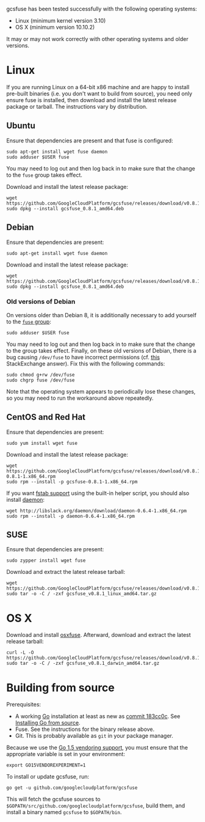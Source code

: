 
gcsfuse has been tested successfully with the following operating systems:

*   Linux (minimum kernel version 3.10)
*   OS X (minimum version 10.10.2)

It may or may not work correctly with other operating systems and older versions.


# Linux

If you are running Linux on a 64-bit x86 machine and are happy to install
pre-built binaries (i.e. you don't want to build from source), you need only
ensure fuse is installed, then download and install the latest release package
or tarball. The instructions vary by distribution.


## Ubuntu

Ensure that dependencies are present and that fuse is configured:

    sudo apt-get install wget fuse daemon
    sudo adduser $USER fuse

You may need to log out and then log back in to make sure that the change to
the `fuse` group takes effect.

Download and install the latest release package:

    wget https://github.com/GoogleCloudPlatform/gcsfuse/releases/download/v0.8.1/gcsfuse_0.8.1_amd64.deb
    sudo dpkg --install gcsfuse_0.8.1_amd64.deb


## Debian

Ensure that dependencies are present:

    sudo apt-get install wget fuse daemon

Download and install the latest release package:

    wget https://github.com/GoogleCloudPlatform/gcsfuse/releases/download/v0.8.1/gcsfuse_0.8.1_amd64.deb
    sudo dpkg --install gcsfuse_0.8.1_amd64.deb

### Old versions of Debian

On versions older than Debian 8, it is additionally necessary to add yourself
to the [`fuse` group][fuse-group]:

    sudo adduser $USER fuse

You may need to log out and then log back in to make sure that the change to
the group takes effect. Finally, on these old versions of Debian, there is a
bug causing `/dev/fuse` to have incorrect permissions (cf. [this][debian-bug]
StackExchange answer). Fix this with the following commands:

```
sudo chmod g+rw /dev/fuse
sudo chgrp fuse /dev/fuse
```

Note that the operating system appears to periodically lose these changes, so
you may need to run the workaround above repeatedly.

[fuse-group]: https://wiki.debian.org/SystemGroups
[debian-bug]: http://superuser.com/a/800016/429161


## CentOS and Red Hat

Ensure that dependencies are present:

    sudo yum install wget fuse

Download and install the latest release package:

    wget https://github.com/GoogleCloudPlatform/gcsfuse/releases/download/v0.8.1/gcsfuse-0.8.1-1.x86_64.rpm
    sudo rpm --install -p gcsfuse-0.8.1-1.x86_64.rpm

If you want [fstab support][fstab] using the built-in helper script, you should
also install [daemon][daemon]:

    wget http://libslack.org/daemon/download/daemon-0.6.4-1.x86_64.rpm
    sudo rpm --install -p daemon-0.6.4-1.x86_64.rpm

[fstab]: docs/mounting.md
[daemon]: http://libslack.org/daemon/


## SUSE

Ensure that dependencies are present:

    sudo zypper install wget fuse

Download and extract the latest release tarball:

    wget https://github.com/GoogleCloudPlatform/gcsfuse/releases/download/v0.8.1/gcsfuse_v0.8.1_linux_amd64.tar.gz
    sudo tar -o -C / -zxf gcsfuse_v0.8.1_linux_amd64.tar.gz



# OS X

Download and install [osxfuse][]. Afterward, download and extract the latest
release tarball:

    curl -L -O https://github.com/GoogleCloudPlatform/gcsfuse/releases/download/v0.8.1/gcsfuse_v0.8.1_darwin_amd64.tar.gz
    sudo tar -o -C / -zxf gcsfuse_v0.8.1_darwin_amd64.tar.gz

[osxfuse]: https://osxfuse.github.io/



# Building from source

Prerequisites:

*   A working [Go][go] installation at least as new as [commit
    183cc0c][183cc0c]. See [Installing Go from source][go-setup].
*   Fuse. See the instructions for the binary release above.
*   Git. This is probably available as `git` in your package manager.

Because we use the [Go 1.5 vendoring support][183cc0c], you must ensure that
the appropriate variable is set in your environment:

    export GO15VENDOREXPERIMENT=1

To install or update gcsfuse, run:

    go get -u github.com/googlecloudplatform/gcsfuse

This will fetch the gcsfuse sources to
`$GOPATH/src/github.com/googlecloudplatform/gcsfuse`, build them, and install a
binary named `gcsfuse` to `$GOPATH/bin`.

[go]: http://tip.golang.org/doc/install/source
[183cc0c]: https://github.com/golang/go/commit/183cc0c
[go-setup]: http://golang.org/doc/code.html
